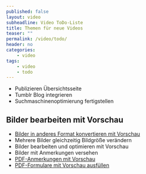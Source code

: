 ```yaml
---
published: false
layout: video
subheadline: Video ToDo-Liste
title: Themen für neue Videos
teaser: ""
permalink: /video/todo/
header: no
categories:
    - video
tags:
    - video
    - todo
---
```


- Publizieren Übersichtsseite
- Tumblr Blog integrieren
- Suchmaschinenoptimierung fertigstellen





## Bilder bearbeiten mit Vorschau

- [Bilder in anderes Format konvertieren mit Vorschau](http://osxdaily.com/2010/01/24/convert-images-in-mac-os-x-jpg-to-gif-psd-to-jpg-gif-to-jpg-bmp-to-jpg-png-to-pdf-and-more/)
- Mehrere Bilder gleichzeitig Bildgröße verändern
- Bilder bearbeiten und optimieren mit Vorschau
- Bilder mit Anmerkungen versehen
- [PDF-Anmerkungen mit Vorschau](http://www.macobserver.com/tmo/article/how-to-get-the-most-from-preview-in-os-x-annotating)
- [PDF-Formulare mit Vorschau ausfüllen](http://www.macobserver.com/tmo/article/mountain-lion-filling-out-pdf-forms-with-preview)
